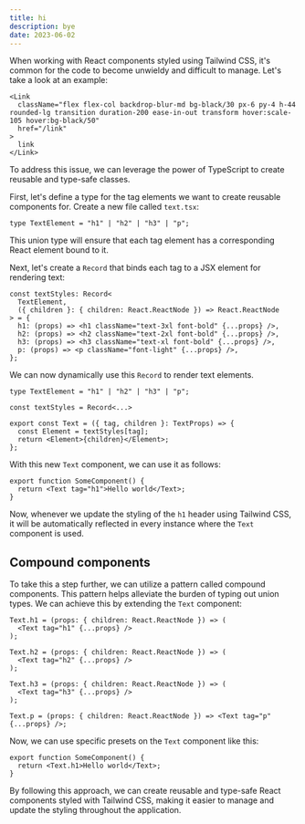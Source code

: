 ```yaml
---
title: hi
description: bye
date: 2023-06-02
---
```


When working with React components styled using Tailwind CSS, it's common for the code to become unwieldy and difficult to manage. Let's take a look at an example:

```tsx
<Link
  className="flex flex-col backdrop-blur-md bg-black/30 px-6 py-4 h-44 rounded-lg transition duration-200 ease-in-out transform hover:scale-105 hover:bg-black/50"
  href="/link"
>
  link
</Link>
```

To address this issue, we can leverage the power of TypeScript to create reusable and type-safe classes.

First, let's define a type for the tag elements we want to create reusable components for. Create a new file called `text.tsx`:

```tsx
type TextElement = "h1" | "h2" | "h3" | "p";
```

This union type will ensure that each tag element has a corresponding React element bound to it.

Next, let's create a `Record` that binds each tag to a JSX element for rendering text:

```tsx
const textStyles: Record<
  TextElement,
  ({ children }: { children: React.ReactNode }) => React.ReactNode
> = {
  h1: (props) => <h1 className="text-3xl font-bold" {...props} />,
  h2: (props) => <h2 className="text-2xl font-bold" {...props} />,
  h3: (props) => <h3 className="text-xl font-bold" {...props} />,
  p: (props) => <p className="font-light" {...props} />,
};
```

We can now dynamically use this `Record` to render text elements.

```tsx
type TextElement = "h1" | "h2" | "h3" | "p";

const textStyles = Record<...>

export const Text = ({ tag, children }: TextProps) => {
  const Element = textStyles[tag];
  return <Element>{children}</Element>;
};
```

With this new `Text` component, we can use it as follows:

```tsx
export function SomeComponent() {
  return <Text tag="h1">Hello world</Text>;
}
```

Now, whenever we update the styling of the `h1` header using Tailwind CSS, it will be automatically reflected in every instance where the `Text` component is used.

## Compound components

To take this a step further, we can utilize a pattern called compound components. This pattern helps alleviate the burden of typing out union types. We can achieve this by extending the `Text` component:

```tsx
Text.h1 = (props: { children: React.ReactNode }) => (
  <Text tag="h1" {...props} />
);

Text.h2 = (props: { children: React.ReactNode }) => (
  <Text tag="h2" {...props} />
);

Text.h3 = (props: { children: React.ReactNode }) => (
  <Text tag="h3" {...props} />
);

Text.p = (props: { children: React.ReactNode }) => <Text tag="p" {...props} />;
```

Now, we can use specific presets on the `Text` component like this:

```tsx
export function SomeComponent() {
  return <Text.h1>Hello world</Text>;
}
```

By following this approach, we can create reusable and type-safe React components styled with Tailwind CSS, making it easier to manage and update the styling throughout the application.
